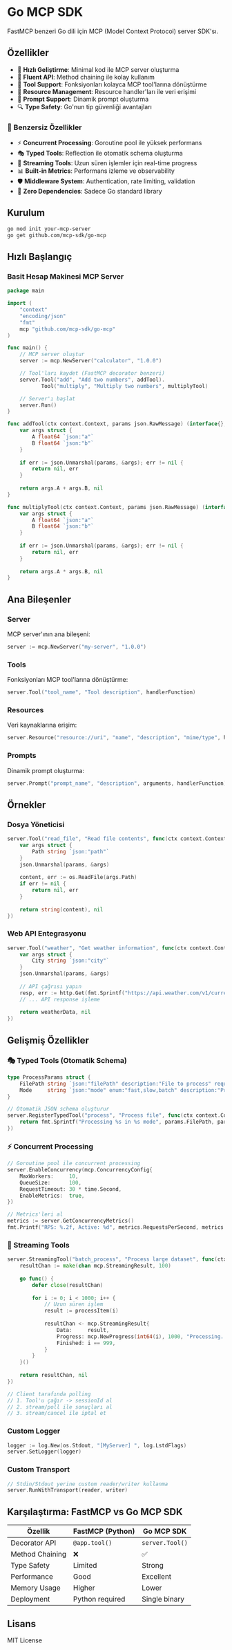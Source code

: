# Go MCP SDK

FastMCP benzeri Go dili için MCP (Model Context Protocol) server SDK'sı.

## Özellikler

- 🚀 **Hızlı Geliştirme**: Minimal kod ile MCP server oluşturma
- 🎯 **Fluent API**: Method chaining ile kolay kullanım
- 🔧 **Tool Support**: Fonksiyonları kolayca MCP tool'larına dönüştürme
- 📁 **Resource Management**: Resource handler'ları ile veri erişimi
- 💬 **Prompt Support**: Dinamik prompt oluşturma
- 🔍 **Type Safety**: Go'nun tip güvenliği avantajları

### 🌟 Benzersiz Özellikler

- ⚡ **Concurrent Processing**: Goroutine pool ile yüksek performans
- 🎭 **Typed Tools**: Reflection ile otomatik schema oluşturma
- 🌊 **Streaming Tools**: Uzun süren işlemler için real-time progress
- 📊 **Built-in Metrics**: Performans izleme ve observability
- 🛡️ **Middleware System**: Authentication, rate limiting, validation
- 🎯 **Zero Dependencies**: Sadece Go standard library

## Kurulum

```bash
go mod init your-mcp-server
go get github.com/mcp-sdk/go-mcp
```

## Hızlı Başlangıç

### Basit Hesap Makinesi MCP Server

```go
package main

import (
    "context"
    "encoding/json"
    "fmt"
    mcp "github.com/mcp-sdk/go-mcp"
)

func main() {
    // MCP server oluştur
    server := mcp.NewServer("calculator", "1.0.0")

    // Tool'ları kaydet (FastMCP decorator benzeri)
    server.Tool("add", "Add two numbers", addTool).
           Tool("multiply", "Multiply two numbers", multiplyTool)

    // Server'ı başlat
    server.Run()
}

func addTool(ctx context.Context, params json.RawMessage) (interface{}, error) {
    var args struct {
        A float64 `json:"a"`
        B float64 `json:"b"`
    }
    
    if err := json.Unmarshal(params, &args); err != nil {
        return nil, err
    }
    
    return args.A + args.B, nil
}

func multiplyTool(ctx context.Context, params json.RawMessage) (interface{}, error) {
    var args struct {
        A float64 `json:"a"`
        B float64 `json:"b"`
    }
    
    if err := json.Unmarshal(params, &args); err != nil {
        return nil, err
    }
    
    return args.A * args.B, nil
}
```

## Ana Bileşenler

### Server

MCP server'ının ana bileşeni:

```go
server := mcp.NewServer("my-server", "1.0.0")
```

### Tools

Fonksiyonları MCP tool'larına dönüştürme:

```go
server.Tool("tool_name", "Tool description", handlerFunction)
```

### Resources

Veri kaynaklarına erişim:

```go
server.Resource("resource://uri", "name", "description", "mime/type", handlerFunction)
```

### Prompts

Dinamik prompt oluşturma:

```go
server.Prompt("prompt_name", "description", arguments, handlerFunction)
```

## Örnekler

### Dosya Yöneticisi

```go
server.Tool("read_file", "Read file contents", func(ctx context.Context, params json.RawMessage) (interface{}, error) {
    var args struct {
        Path string `json:"path"`
    }
    json.Unmarshal(params, &args)
    
    content, err := os.ReadFile(args.Path)
    if err != nil {
        return nil, err
    }
    
    return string(content), nil
})
```

### Web API Entegrasyonu

```go
server.Tool("weather", "Get weather information", func(ctx context.Context, params json.RawMessage) (interface{}, error) {
    var args struct {
        City string `json:"city"`
    }
    json.Unmarshal(params, &args)
    
    // API çağrısı yapın
    resp, err := http.Get(fmt.Sprintf("https://api.weather.com/v1/current?q=%s", args.City))
    // ... API response işleme
    
    return weatherData, nil
})
```

## Gelişmiş Özellikler

### 🎭 Typed Tools (Otomatik Schema)

```go
type ProcessParams struct {
    FilePath string `json:"filePath" description:"File to process" required:"true"`
    Mode     string `json:"mode" enum:"fast,slow,batch" description:"Processing mode"`
}

// Otomatik JSON schema oluşturur
server.RegisterTypedTool("process", "Process file", func(ctx context.Context, params ProcessParams) (string, error) {
    return fmt.Sprintf("Processing %s in %s mode", params.FilePath, params.Mode), nil
})
```

### ⚡ Concurrent Processing

```go
// Goroutine pool ile concurrent processing
server.EnableConcurrency(mcp.ConcurrencyConfig{
    MaxWorkers:     10,
    QueueSize:      100,
    RequestTimeout: 30 * time.Second,
    EnableMetrics:  true,
})

// Metrics'leri al
metrics := server.GetConcurrencyMetrics()
fmt.Printf("RPS: %.2f, Active: %d", metrics.RequestsPerSecond, metrics.ActiveRequests)
```

### 🌊 Streaming Tools

```go
server.StreamingTool("batch_process", "Process large dataset", func(ctx context.Context, params json.RawMessage) (<-chan mcp.StreamingResult, error) {
    resultChan := make(chan mcp.StreamingResult, 100)
    
    go func() {
        defer close(resultChan)
        
        for i := 0; i < 1000; i++ {
            // Uzun süren işlem
            result := processItem(i)
            
            resultChan <- mcp.StreamingResult{
                Data:     result,
                Progress: mcp.NewProgress(int64(i), 1000, "Processing..."),
                Finished: i == 999,
            }
        }
    }()
    
    return resultChan, nil
})

// Client tarafında polling
// 1. Tool'u çağır -> sessionId al
// 2. stream/poll ile sonuçları al
// 3. stream/cancel ile iptal et
```

### Custom Logger

```go
logger := log.New(os.Stdout, "[MyServer] ", log.LstdFlags)
server.SetLogger(logger)
```

### Custom Transport

```go
// Stdin/Stdout yerine custom reader/writer kullanma
server.RunWithTransport(reader, writer)
```

## Karşılaştırma: FastMCP vs Go MCP SDK

| Özellik | FastMCP (Python) | Go MCP SDK |
|---------|------------------|------------|
| Decorator API | `@app.tool()` | `server.Tool()` |
| Method Chaining | ❌ | ✅ |
| Type Safety | Limited | Strong |
| Performance | Good | Excellent |
| Memory Usage | Higher | Lower |
| Deployment | Python required | Single binary |

## Lisans

MIT License